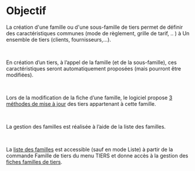 # Objectif



La création d'une famille ou d'une sous-famille de tiers permet de définir 
 des caractéristiques communes (mode de règlement, grille de tarif, .. 
 ) à Un ensemble de tiers (clients, fournisseurs,…).


 


En création d’un tiers, à l’appel de la famille (et de la sous-famille), 
 ces caractéristiques seront automatiquement proposées (mais pourront être 
 modifiées).


 


Lors de la modification de la fiche d’une famille, le logiciel propose 
 [3 méthodes de mise 
 à jour](MiseJour/MethodeMiseJourTiersFamille.md) des tiers appartenant à cette famille.


 


La gestion des familles est réalisée à l’aide de la liste des familles.


 


La [liste des familles](ListeFamillesTiers.md) est accessible 
 (sauf en mode Liste) à partir de la commande Famille de tiers du menu 
 TIERS et donne accès à la gestion des [fiches 
 familles de tiers](Famille/FamilleTiers.md).


